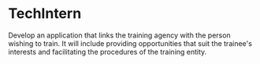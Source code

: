 # TechIntern
Develop an application that links the training agency with the person wishing to train. It will include providing opportunities that suit the trainee's interests and facilitating the procedures of the training entity. 
